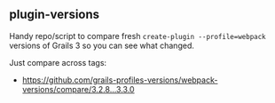 plugin-versions
---

Handy repo/script to compare fresh `create-plugin --profile=webpack` versions of Grails 3 so you can see what changed.

Just compare across tags:
* <https://github.com/grails-profiles-versions/webpack-versions/compare/3.2.8...3.3.0>

